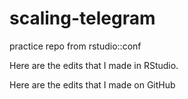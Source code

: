 # scaling-telegram
practice repo from rstudio::conf

Here are the edits that I made in RStudio.

Here are the edits that I made on GitHub
